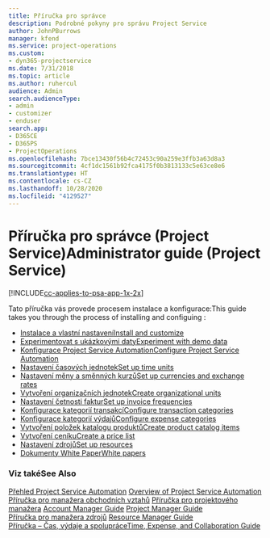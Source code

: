 ```yaml
---
title: Příručka pro správce
description: Podrobné pokyny pro správu Project Service
author: JohnPBurrows
manager: kfend
ms.service: project-operations
ms.custom:
- dyn365-projectservice
ms.date: 7/31/2018
ms.topic: article
ms.author: ruhercul
audience: Admin
search.audienceType:
- admin
- customizer
- enduser
search.app:
- D365CE
- D365PS
- ProjectOperations
ms.openlocfilehash: 7bce13430f56b4c72453c90a259e3ffb3a63d8a3
ms.sourcegitcommit: 4cf1dc1561b92fca4175f0b3813133c5e63ce8e6
ms.translationtype: HT
ms.contentlocale: cs-CZ
ms.lasthandoff: 10/28/2020
ms.locfileid: "4129527"
---
```

# <a name="administrator-guide-project-service"></a><span data-ttu-id="30f57-103">Příručka pro správce (Project Service)</span><span class="sxs-lookup"><span data-stu-id="30f57-103">Administrator guide (Project Service)</span></span>

[!INCLUDE[cc-applies-to-psa-app-1x-2x](../includes/cc-applies-to-psa-app-1x-2x.md)]

<span data-ttu-id="30f57-104">Tato příručka vás provede procesem instalace a konfigurace:</span><span class="sxs-lookup"><span data-stu-id="30f57-104">This guide takes you through the process of installing and configuing :</span></span>  
  
- [<span data-ttu-id="30f57-105">Instalace a vlastní nastavení</span><span class="sxs-lookup"><span data-stu-id="30f57-105">Install and customize</span></span>](install-customize.md)
- [<span data-ttu-id="30f57-106">Experimentovat s ukázkovými daty</span><span class="sxs-lookup"><span data-stu-id="30f57-106">Experiment with demo data</span></span>](use-demo-data.md)
- [<span data-ttu-id="30f57-107">Konfigurace Project Service Automation</span><span class="sxs-lookup"><span data-stu-id="30f57-107">Configure Project Service Automation</span></span>](configure.md)
- [<span data-ttu-id="30f57-108">Nastavení časových jednotek</span><span class="sxs-lookup"><span data-stu-id="30f57-108">Set up time units</span></span>](set-up-time-units.md)
- [<span data-ttu-id="30f57-109">Nastavení měny a směnných kurzů</span><span class="sxs-lookup"><span data-stu-id="30f57-109">Set up currencies and exchange rates</span></span>](set-up-currencies-exchange-rates.md)
- [<span data-ttu-id="30f57-110">Vytvoření organizačních jednotek</span><span class="sxs-lookup"><span data-stu-id="30f57-110">Create organizational units</span></span>](create-organizational-units.md)
- [<span data-ttu-id="30f57-111">Nastavení četnosti faktur</span><span class="sxs-lookup"><span data-stu-id="30f57-111">Set up invoice frequencies</span></span>](set-up-invoice-frequencies.md)
- [<span data-ttu-id="30f57-112">Konfigurace kategorií transakcí</span><span class="sxs-lookup"><span data-stu-id="30f57-112">Configure transaction categories</span></span>](configure-transaction-categories.md)
- [<span data-ttu-id="30f57-113">Konfigurace kategorií výdajů</span><span class="sxs-lookup"><span data-stu-id="30f57-113">Configure expense categories</span></span>](configure-expense-categories.md)
- [<span data-ttu-id="30f57-114">Vytvoření položek katalogu produktů</span><span class="sxs-lookup"><span data-stu-id="30f57-114">Create product catalog items</span></span>](create-product-catalog-items.md)
- [<span data-ttu-id="30f57-115">Vytvoření ceníku</span><span class="sxs-lookup"><span data-stu-id="30f57-115">Create a price list</span></span>](create-price-list.md)
- [<span data-ttu-id="30f57-116">Nastavení zdrojů</span><span class="sxs-lookup"><span data-stu-id="30f57-116">Set up resources</span></span>](set-up-resources.md)
- [<span data-ttu-id="30f57-117">Dokumenty White Paper</span><span class="sxs-lookup"><span data-stu-id="30f57-117">White papers</span></span>](white-papers.md)
  
### <a name="see-also"></a><span data-ttu-id="30f57-118">Viz také</span><span class="sxs-lookup"><span data-stu-id="30f57-118">See Also</span></span>  
 <span data-ttu-id="30f57-119">[Přehled Project Service Automation](../psa/overview.md)  </span><span class="sxs-lookup"><span data-stu-id="30f57-119">[Overview of Project Service Automation](../psa/overview.md)  </span></span>  
 <span data-ttu-id="30f57-120">[Příručka pro manažera obchodních vztahů](../psa/account-manager-guide.md) [Příručka pro projektového manažera](../psa/project-manager-guide.md) </span><span class="sxs-lookup"><span data-stu-id="30f57-120">[Account Manager Guide](../psa/account-manager-guide.md) [Project Manager Guide](../psa/project-manager-guide.md) </span></span>  
 <span data-ttu-id="30f57-121">[Příručka pro manažera zdrojů](../psa/resource-manager-guide.md) </span><span class="sxs-lookup"><span data-stu-id="30f57-121">[Resource Manager Guide](../psa/resource-manager-guide.md) </span></span>  
 [<span data-ttu-id="30f57-122">Příručka – Čas, výdaje a spolupráce</span><span class="sxs-lookup"><span data-stu-id="30f57-122">Time, Expense, and Collaboration Guide</span></span>](../psa/time-expense-collaboration-guide.md)
